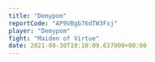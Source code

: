 ```yaml
---
title: "Demypom"
reportCode: "AP9VBgb76dTW3Fxj"
player: "Demypom"
fight: "Maiden of Virtue"
date: 2021-08-30T19:10:09.637000+00:00
---
```

